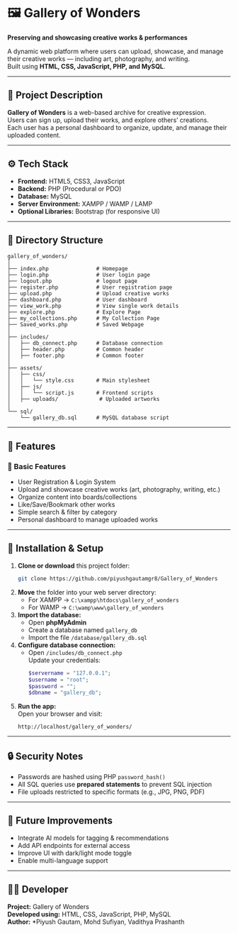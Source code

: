 # 🖼️ Gallery of Wonders
**Preserving and showcasing creative works & performances**

A dynamic web platform where users can upload, showcase, and manage their creative works — including art, photography, and writing.  
Built using **HTML, CSS, JavaScript, PHP, and MySQL**.

---

## 📜 Project Description
**Gallery of Wonders** is a web-based archive for creative expression.  
Users can sign up, upload their works, and explore others’ creations.  
Each user has a personal dashboard to organize, update, and manage their uploaded content.

---

## ⚙️ Tech Stack
- **Frontend:** HTML5, CSS3, JavaScript  
- **Backend:** PHP (Procedural or PDO)  
- **Database:** MySQL  
- **Server Environment:** XAMPP / WAMP / LAMP  
- **Optional Libraries:** Bootstrap (for responsive UI)

---

## 📂 Directory Structure
```
gallery_of_wonders/
│
├── index.php               # Homepage
├── login.php               # User login page
├── logout.php              # logout page
├── register.php            # User registration page
├── upload.php              # Upload creative works
├── dashboard.php           # User dashboard
├── view_work.php           # View single work details
├── explore.php             # Explore Page
├── my_collections.php      # My Collection Page
├── Saved_works.php         # Saved Webpage
│
├── includes/
│   ├── db_connect.php      # Database connection
│   ├── header.php          # Common header
│   ├── footer.php          # Common footer
│
├── assets/
│   ├── css/
│   │   └── style.css       # Main stylesheet
│   ├── js/
│   │   └── script.js       # Frontend scripts
│   ├── uploads/             # Uploaded artworks              
│
└── sql/
    └── gallery_db.sql      # MySQL database script
```

---

## 🧩 Features

### 🔹 Basic Features
- User Registration & Login System  
- Upload and showcase creative works (art, photography, writing, etc.)  
- Organize content into boards/collections  
- Like/Save/Bookmark other works  
- Simple search & filter by category  
- Personal dashboard to manage uploaded works  


---

## 🧰 Installation & Setup
1. **Clone or download** this project folder:
   ```bash
   git clone https://github.com/piyushgautamgr8/Gallery_of_Wonders
   ```
2. **Move** the folder into your web server directory:
   - For XAMPP → `C:\xampp\htdocs\gallery_of_wonders`
   - For WAMP → `C:\wamp\www\gallery_of_wonders`
3. **Import the database:**
   - Open **phpMyAdmin**
   - Create a database named `gallery_db`
   - Import the file `/database/gallery_db.sql`
4. **Configure database connection:**
   - Open `/includes/db_connect.php`  
     Update your credentials:
     ```php
     $servername = "127.0.0.1";
     $username = "root";
     $password = "";
     $dbname = "gallery_db";
     ```
5. **Run the app:**  
   Open your browser and visit:
   ```
   http://localhost/gallery_of_wonders/
   ```

---

## 🔒 Security Notes
- Passwords are hashed using PHP `password_hash()`  
- All SQL queries use **prepared statements** to prevent SQL injection  
- File uploads restricted to specific formats (e.g., JPG, PNG, PDF)  

---

## 🚀 Future Improvements
- Integrate AI models for tagging & recommendations  
- Add API endpoints for external access  
- Improve UI with dark/light mode toggle  
- Enable multi-language support  

---

## 👨‍💻 Developer
**Project:** Gallery of Wonders  
**Developed using:** HTML, CSS, JavaScript, PHP, MySQL  
**Author:** *Piyush Gautam,     Mohd Sufiyan,     Vadithya Prashanth
